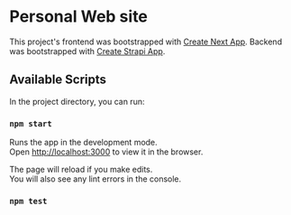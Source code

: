 # Personal Web site

This project's frontend was bootstrapped with [Create Next App](https://nextjs.org/docs/api-reference/create-next-app).  Backend was bootstrapped with [Create Strapi App](https://docs.strapi.io/developer-docs/latest/setup-deployment-guides/installation/cli.html#creating-a-strapi-project).

## Available Scripts

In the project directory, you can run:

### `npm start`

Runs the app in the development mode.\
Open [http://localhost:3000](http://localhost:3000) to view it in the browser.

The page will reload if you make edits.\
You will also see any lint errors in the console.

### `npm test`

